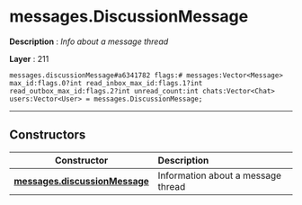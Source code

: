 # messages.DiscussionMessage

**Description** : *Info about a message thread*

**Layer** : 211

```tl
messages.discussionMessage#a6341782 flags:# messages:Vector<Message> max_id:flags.0?int read_inbox_max_id:flags.1?int read_outbox_max_id:flags.2?int unread_count:int chats:Vector<Chat> users:Vector<User> = messages.DiscussionMessage;
```

---

## Constructors

| Constructor | Description |
| :---: | :--- |
| [**messages.discussionMessage**](constructor/messages.discussionMessage) | Information about a message thread |